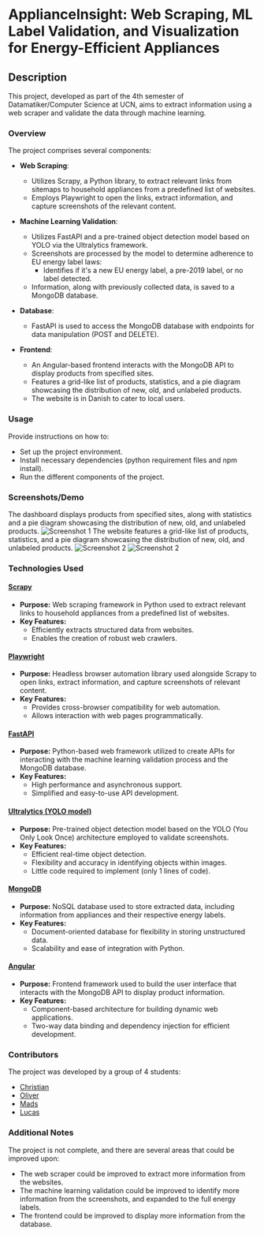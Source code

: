 # ApplianceInsight: Web Scraping, ML Label Validation, and Visualization for Energy-Efficient Appliances

## Description

This project, developed as part of the 4th semester of Datamatiker/Computer Science at UCN, aims to extract information using a web scraper and validate the data through machine learning.

### Overview

The project comprises several components:

- **Web Scraping**:
  - Utilizes Scrapy, a Python library, to extract relevant links from sitemaps to household appliances from a predefined list of websites.
  - Employs Playwright to open the links, extract information, and capture screenshots of the relevant content.

- **Machine Learning Validation**:
  - Utilizes FastAPI and a pre-trained object detection model based on YOLO via the Ultralytics framework.
  - Screenshots are processed by the model to determine adherence to EU energy label laws:
    - Identifies if it's a new EU energy label, a pre-2019 label, or no label detected.
  - Information, along with previously collected data, is saved to a MongoDB database.

- **Database**:
  - FastAPI is used to access the MongoDB database with endpoints for data manipulation (POST and DELETE).

- **Frontend**:
  - An Angular-based frontend interacts with the MongoDB API to display products from specified sites.
  - Features a grid-like list of products, statistics, and a pie diagram showcasing the distribution of new, old, and unlabeled products.
  - The website is in Danish to cater to local users.

### Usage

Provide instructions on how to:
- Set up the project environment.
- Install necessary dependencies (python requirement files and npm install).
- Run the different components of the project.


### Screenshots/Demo
The dashboard displays products from specified sites, along with statistics and a pie diagram showcasing the distribution of new, old, and unlabeled products.
![Screenshot 1](https://media.discordapp.net/attachments/652170275546464275/1192153940549181550/image.png?ex=65a80ae0&is=659595e0&hm=34ec310a9abcc9fafee49cfc902b19de3b585434a24ae90eff48b4cb1a65fc86&=&format=webp&quality=lossless&width=1079&height=486)
The website features a grid-like list of products, statistics, and a pie diagram showcasing the distribution of new, old, and unlabeled products.
![Screenshot 2](https://media.discordapp.net/attachments/652170275546464275/1192153952553279529/image.png?ex=65a80ae3&is=659595e3&hm=8ee32da68218493c48d73bf617a87152fa66381b4ac7bd7b71b64710ea42785a&=&format=webp&quality=lossless&width=1079&height=537)
![Screenshot 2](https://media.discordapp.net/attachments/652170275546464275/1192157622783197214/image.png?ex=65a80e4e&is=6595994e&hm=54eeff1870739bf6ae9bf5e29fecbcc7ba4a9bf6b55a89e24ba330f23d7f38b5&=&format=webp&quality=lossless&width=1079&height=530)

### Technologies Used

#### [Scrapy](https://scrapy.org/)
- **Purpose:** Web scraping framework in Python used to extract relevant links to household appliances from a predefined list of websites.
- **Key Features:**
  - Efficiently extracts structured data from websites.
  - Enables the creation of robust web crawlers.

#### [Playwright](https://playwright.dev/)
- **Purpose:** Headless browser automation library used alongside Scrapy to open links, extract information, and capture screenshots of relevant content.
- **Key Features:**
  - Provides cross-browser compatibility for web automation.
  - Allows interaction with web pages programmatically.

#### [FastAPI](https://fastapi.tiangolo.com/)
- **Purpose:** Python-based web framework utilized to create APIs for interacting with the machine learning validation process and the MongoDB database.
- **Key Features:**
  - High performance and asynchronous support.
  - Simplified and easy-to-use API development.

#### [Ultralytics (YOLO model)](https://ultralytics.com/)
- **Purpose:** Pre-trained object detection model based on the YOLO (You Only Look Once) architecture employed to validate screenshots.
- **Key Features:**
  - Efficient real-time object detection.
  - Flexibility and accuracy in identifying objects within images.
  - Little code required to implement (only 1 lines of code).
#### [MongoDB](https://www.mongodb.com/)
- **Purpose:** NoSQL database used to store extracted data, including information from appliances and their respective energy labels.
- **Key Features:**
  - Document-oriented database for flexibility in storing unstructured data.
  - Scalability and ease of integration with Python.

#### [Angular](https://angular.io/)
- **Purpose:** Frontend framework used to build the user interface that interacts with the MongoDB API to display product information.
- **Key Features:**
  - Component-based architecture for building dynamic web applications.
  - Two-way data binding and dependency injection for efficient development.

### Contributors
The project was developed by a group of 4 students:
- [Christian](https://github.com/ChristianHolm1)
- [Oliver](https://github.com/OHMelin)
- [Mads](https://github.com/MadsVintherM)
- [Lucas](https://github.com/LRHarboe)
### Additional Notes

The project is not complete, and there are several areas that could be improved upon:
 - The web scraper could be improved to extract more information from the websites.
 - The machine learning validation could be improved to identify more information from the screenshots, and expanded to the full energy labels.
  - The frontend could be improved to display more information
  from the database.